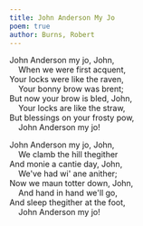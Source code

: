```yaml
---
title: John Anderson My Jo
poem: true
author: Burns, Robert
---
```

John Anderson my jo, John,  
&nbsp;&nbsp;&nbsp; When we were first acquent,  
Your locks were like the raven,  
&nbsp;&nbsp;&nbsp; Your bonny brow was brent;  
But now your brow is bled, John,  
&nbsp;&nbsp;&nbsp; Your locks are like the straw,  
But blessings on your frosty pow,  
&nbsp;&nbsp;&nbsp; John Anderson my jo!  

John Anderson my jo, John,  
&nbsp;&nbsp;&nbsp; We clamb the hill thegither  
And monie a cantie day, John,  
&nbsp;&nbsp;&nbsp; We've had wi' ane anither;  
Now we maun totter down, John,  
&nbsp;&nbsp;&nbsp; And hand in hand we'll go,  
And sleep thegither at the foot,  
&nbsp;&nbsp;&nbsp; John Anderson my jo!<br />

